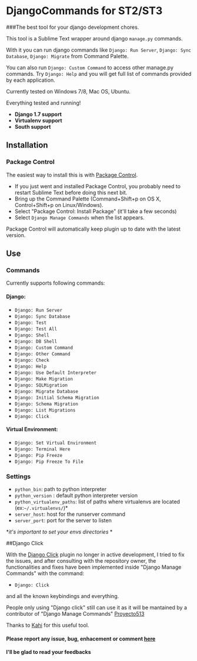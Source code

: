 # DjangoCommands for ST2/ST3

###The best tool for your django development chores.

This tool is a Sublime Text wrapper around django `manage.py` commands.

With it you can run django commands like `Django: Run Server`, `Django: Sync Database`, `Django: Migrate` from Command Palette.

You can also run `Django: Custom Command` to access other manage.py commands. Try `Django: Help` and you will get full list of commands provided by each application.


Currently tested on Windows 7/8, Mac OS, Ubuntu.

Everything tested and running!

* __Django 1.7 support__
* __Virtualenv support__
* __South support__


## Installation

### Package Control

The easiest way to install this is with [Package Control](http://wbond.net/sublime\_packages/package\_control).

 * If you just went and installed Package Control, you probably need to restart Sublime Text before doing this next bit.
 * Bring up the Command Palette (Command+Shift+p on OS X, Control+Shift+p on Linux/Windows).
 * Select "Package Control: Install Package" (it'll take a few seconds)
 * Select `Django Manage Commands` when the list appears.

Package Control will automatically keep plugin up to date with the latest version.

## Use

### Commands
Currently supports following commands:

#### Django:

 * `Django: Run Server`
 * `Django: Sync Database`
 * `Django: Test`
 * `Django: Test All`
 * `Django: Shell`
 * `Django: DB Shell`
 * `Django: Custom Command`
 * `Django: Other Command`
 * `Django: Check`
 * `Django: Help`
 * `Django: Use Default Interpreter`
 * `Django: Make Migration`
 * `Django: SQLMigration` 
 * `Django: Migrate Database`
 * `Django: Initial Schema Migration`
 * `Django: Schema Migration`
 * `Django: List Migrations`
 * `Django: Click`

#### Virtual Environment:
 * `Django: Set Virtual Environment`
 * `Django: Terminal Here`
 * `Django: Pip Freeze`
 * `Django: Pip Freeze To File`

### Settings

 * `python_bin`: path to python interpreter
 * `python_version` : default python interpreter version
 * `python_virtualenv_paths`: list of paths where virtualenvs are located (ex:`~/.virtualenvs/`)*
 * `server_host`: host for the runserver command
 * `server_port`: port for the server to listen

*_it's important to set your envs directories_ *



##Django Click

With the [Django Click](https://sublime.wbond.net/packages/Django%20Click) plugin no longer in active development, I tried to fix the issues, and after consulting with the repository owner, the functionalities and fixes have been implemented inside "Django Manage Commands" with the command:

* `Django: Click`

and all the known keybindings and everything.

People only using "Django click" still can use it as it will be mantained by a contributor of "Django Manage Commands" [Proyecto513](https://github.com/Proyecto513)

Thanks to [Kahi](https://github.com/kahi) for this useful tool.

#### Please report any issue, bug, enhacement or comment [here](https://github.com/vladimirnani/DjangoCommands/issues) 
#### I'll be glad to read your feedbacks


